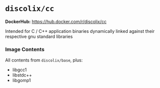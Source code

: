 # `discolix/cc`

**DockerHub:** https://hub.docker.com/r/discolix/cc

Intended for C / C++ application binaries dynamically linked against their respective gnu standard libraries

### Image Contents

All contents from `discolix/base`, plus:
* libgcc1
* libstdc++
* libgomp1
